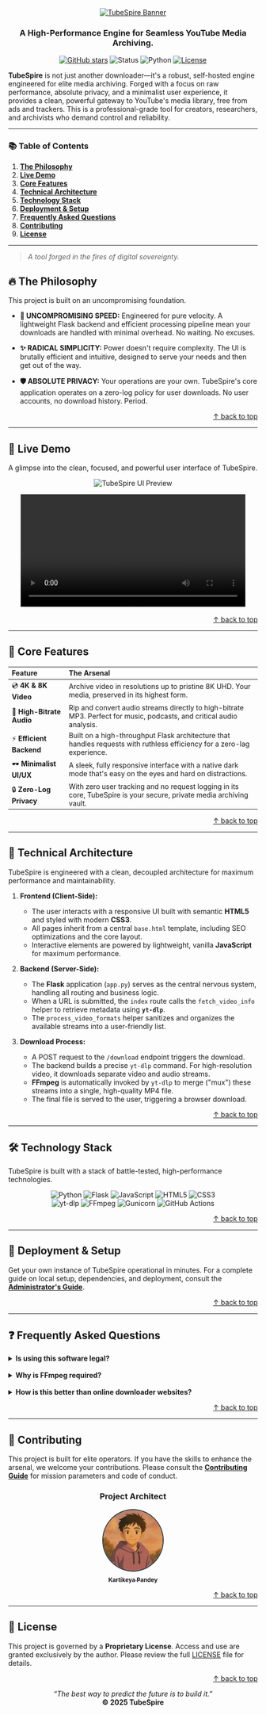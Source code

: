 <div align="center">

<a href="https://github.com/KartikeyaPandey313/TubeSpire">
  <img src="https://placehold.co/1000x250/121212/6a11cb/png?text=TubeSpire&font=raleway" alt="TubeSpire Banner">
</a>

<br/>

### **A High-Performance Engine for Seamless YouTube Media Archiving.**

<p>
  <a href="https://github.com/KartikeyaPandey313/TubeSpire/stargazers"><img alt="GitHub stars" src="https://img.shields.io/github/stars/KartikeyaPandey313/TubeSpire?style=for-the-badge&logo=github&color=1e1e1e&logoColor=white&labelColor=121212"></a>
  <img alt="Status" src="https://img.shields.io/badge/status-production_ready-brightgreen?style=for-the-badge&logo=serverless&logoColor=white&labelColor=121212">
  <img alt="Python" src="https://img.shields.io/badge/python-3.8+-3776AB?style=for-the-badge&logo=python&logoColor=white&labelColor=121212">
  <a href="#-license"><img alt="License" src="https://img.shields.io/badge/License-Proprietary-B80F0A?style=for-the-badge&labelColor=121212"></a>
</p>
</div>

**TubeSpire** is not just another downloader—it's a robust, self-hosted engine engineered for elite media archiving. Forged with a focus on raw performance, absolute privacy, and a minimalist user experience, it provides a clean, powerful gateway to YouTube's media library, free from ads and trackers. This is a professional-grade tool for creators, researchers, and archivists who demand control and reliability.

---

### 📚 Table of Contents

1. [**The Philosophy**](#-the-philosophy)
2. [**Live Demo**](#-live-demo)
3. [**Core Features**](#-core-features)
4. [**Technical Architecture**](#-technical-architecture)
5. [**Technology Stack**](#-technology-stack)
6. [**Deployment & Setup**](#-deployment--setup)
7. [**Frequently Asked Questions**](#-frequently-asked-questions)
8. [**Contributing**](#-contributing)
9. [**License**](#-license)

---

> _A tool forged in the fires of digital sovereignty._

## 🔥 The Philosophy

This project is built on an uncompromising foundation.

- **🚀 UNCOMPROMISING SPEED:** Engineered for pure velocity. A lightweight Flask backend and efficient processing pipeline mean your downloads are handled with minimal overhead. No waiting. No excuses.

- **✨ RADICAL SIMPLICITY:** Power doesn't require complexity. The UI is brutally efficient and intuitive, designed to serve your needs and then get out of the way.

- **🛡️ ABSOLUTE PRIVACY:** Your operations are your own. TubeSpire's core application operates on a zero-log policy for user downloads. No user accounts, no download history. Period.

<p align="right"><a href="#-table-of-contents">↑ back to top</a></p>

---

## 📸 Live Demo

A glimpse into the clean, focused, and powerful user interface of TubeSpire.

<p align="center">
  <img src="https://i.imgur.com/your-ui-preview.png" alt="TubeSpire UI Preview">
  </p>

<div align="center">
  <video width="90%" controls>
    <source src="extras/demo.mp4" type="video/mp4">
    Your browser does not support the video tag. 
  </video>
</div>

<p align="right"><a href="#-table-of-contents">↑ back to top</a></p>

---

## 💎 Core Features

| Feature                   | The Arsenal                                                                                                             |
| :------------------------ | :---------------------------------------------------------------------------------------------------------------------- |
| 💿 **4K & 8K Video**      | Archive video in resolutions up to pristine 8K UHD. Your media, preserved in its highest form.                          |
| 🎵 **High-Bitrate Audio** | Rip and convert audio streams directly to high-bitrate MP3. Perfect for music, podcasts, and critical audio analysis.   |
| ⚡ **Efficient Backend**  | Built on a high-throughput Flask architecture that handles requests with ruthless efficiency for a zero-lag experience. |
| 🕶️ **Minimalist UI/UX**   | A sleek, fully responsive interface with a native dark mode that's easy on the eyes and hard on distractions.           |
| 🔒 **Zero-Log Privacy**   | With zero user tracking and no request logging in its core, TubeSpire is your secure, private media archiving vault.    |

<p align="right"><a href="#-table-of-contents">↑ back to top</a></p>

---

## 🧠 Technical Architecture

TubeSpire is engineered with a clean, decoupled architecture for maximum performance and maintainability.

1.  **Frontend (Client-Side):**

    - The user interacts with a responsive UI built with semantic **HTML5** and styled with modern **CSS3**.
    - All pages inherit from a central `base.html` template, including SEO optimizations and the core layout.
    - Interactive elements are powered by lightweight, vanilla **JavaScript** for maximum performance.

2.  **Backend (Server-Side):**

    - The **Flask** application (`app.py`) serves as the central nervous system, handling all routing and business logic.
    - When a URL is submitted, the `index` route calls the `fetch_video_info` helper to retrieve metadata using **`yt-dlp`**.
    - The `process_video_formats` helper sanitizes and organizes the available streams into a user-friendly list.

3.  **Download Process:**
    - A POST request to the `/download` endpoint triggers the download.
    - The backend builds a precise `yt-dlp` command. For high-resolution video, it downloads separate video and audio streams.
    - **FFmpeg** is automatically invoked by `yt-dlp` to merge ("mux") these streams into a single, high-quality MP4 file.
    - The final file is served to the user, triggering a browser download.

<p align="right"><a href="#-table-of-contents">↑ back to top</a></p>

---

## 🛠️ Technology Stack

TubeSpire is built with a stack of battle-tested, high-performance technologies.

<p align="center">
  <img src="https://img.shields.io/badge/Python-3776AB?style=for-the-badge&logo=python&logoColor=white&labelColor=121212" alt="Python"/>
  <img src="https://img.shields.io/badge/Flask-FFFFFF?style=for-the-badge&logo=flask&logoColor=black&labelColor=121212" alt="Flask"/>
  <img src="https://img.shields.io/badge/JavaScript-F7DF1E?style=for-the-badge&logo=javascript&logoColor=black&labelColor=121212" alt="JavaScript"/>
  <img src="https://img.shields.io/badge/HTML5-E34F26?style=for-the-badge&logo=html5&logoColor=white&labelColor=121212" alt="HTML5"/>
  <img src="https://img.shields.io/badge/CSS3-1572B6?style=for-the-badge&logo=css3&logoColor=white&labelColor=121212" alt="CSS3"/>
  <br>
  <img src="https://img.shields.io/badge/yt--dlp-8A2BE2?style=for-the-badge&labelColor=121212" alt="yt-dlp"/>
  <img src="https://img.shields.io/badge/FFmpeg-007800?style=for-the-badge&logo=ffmpeg&logoColor=white&labelColor=121212" alt="FFmpeg"/>
  <img src="https://img.shields.io/badge/Gunicorn-499848?style=for-the-badge&logo=gunicorn&logoColor=white&labelColor=121212" alt="Gunicorn"/>
  <img src="https://img.shields.io/badge/GitHub_Actions-2088FF?style=for-the-badge&logo=github-actions&logoColor=white&labelColor=121212" alt="GitHub Actions"/>
</p>

<p align="right"><a href="#-table-of-contents">↑ back to top</a></p>

---

## 🚀 Deployment & Setup

Get your own instance of TubeSpire operational in minutes. For a complete guide on local setup, dependencies, and deployment, consult the **[Administrator's Guide](guide/ADMIN_GUIDE.md)**.

<p align="right"><a href="#-table-of-contents">↑ back to top</a></p>

---

## ❓ Frequently Asked Questions

<details>
<summary><strong>Is using this software legal?</strong></summary>
<br>
This software is a powerful tool, and you are responsible for using it ethically. It is intended for the legitimate archival of public content (e.g., your own creations, public domain media, research materials). Do not use this tool for piracy or copyright infringement. Always respect the content creators and the law.
</details>
<br>
<details>
<summary><strong>Why is FFmpeg required?</strong></summary>
<br>
Quality demands it. For most high-resolution content (1080p and above), YouTube delivers video and audio as separate streams. FFmpeg is the industry-standard tool required to merge—or "mux"—these streams into a single, flawless file. Without FFmpeg, you cannot achieve the highest quality downloads.
</details>
<br>
<details>
<summary><strong>How is this better than online downloader websites?</strong></summary>
<br>
Online sites are often filled with ads, trackers, and malware, and they typically throttle your download speeds. TubeSpire is your own private, self-hosted instance. It is faster, infinitely safer, and respects your privacy. You control the hardware and the code. It's the difference between a public payphone and an encrypted satellite phone.
</details>

<p align="right"><a href="#-table-of-contents">↑ back to top</a></p>

---

## 🤝 Contributing

This project is built for elite operators. If you have the skills to enhance the arsenal, we welcome your contributions. Please consult the **[Contributing Guide](CONTRIBUTING.md)** for mission parameters and code of conduct.

<div align="center">
  <h3>Project Architect</h3>
  <a href="https://github.com/KartikeyaPandey313">
    <img src="extras/profile_picture.png" width="120" alt="Kartikeya Pandey" style="border-radius:50%; border: 2px solid #30363D;"/>
    <br/>
    <sub><b>Kartikeya Pandey</b></sub>
  </a>
</div>

<p align="right"><a href="#-table-of-contents">↑ back to top</a></p>

---

## 📜 License

This project is governed by a **Proprietary License**. Access and use are granted exclusively by the author. Please review the full [LICENSE](LICENSE) file for details.

<p align="right"><a href="#-table-of-contents">↑ back to top</a></p>

<div align="center">
  <em>“The best way to predict the future is to build it.”</em>
  <br>
  <strong>© 2025 TubeSpire</strong>
</div>

